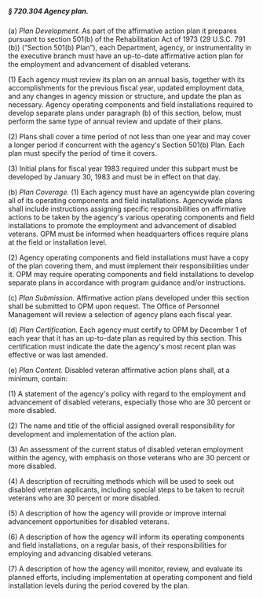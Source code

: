 ##### § 720.304 Agency plan. #####

(a) *Plan Development.* As part of the affirmative action plan it prepares pursuant to section 501(b) of the Rehabilitation Act of 1973 (29 U.S.C. 791 (b)) (“Section 501(b) Plan”), each Department, agency, or instrumentality in the executive branch must have an up-to-date affirmative action plan for the employment and advancement of disabled veterans.

(1) Each agency must review its plan on an annual basis, together with its accomplishments for the previous fiscal year, updated employment data, and any changes in agency mission or structure, and update the plan as necessary. Agency operating components and field installations required to develop separate plans under paragraph (b) of this section, below, must perform the same type of annual review and update of their plans.

(2) Plans shall cover a time period of not less than one year and may cover a longer period if concurrent with the agency's Section 501(b) Plan. Each plan must specify the period of time it covers.

(3) Initial plans for fiscal year 1983 required under this subpart must be developed by January 30, 1983 and must be in effect on that day.

(b) *Plan Coverage.* (1) Each agency must have an agencywide plan covering all of its operating components and field installations. Agencywide plans shall include instructions assigning specific responsibilities on affirmative actions to be taken by the agency's various operating components and field installations to promote the employment and advancement of disabled veterans. OPM must be informed when headquarters offices require plans at the field or installation level.

(2) Agency operating components and field installations must have a copy of the plan covering them, and must implement their responsibilities under it. OPM may require operating components and field installations to develop separate plans in accordance with program guidance and/or instructions.

(c) *Plan Submission.* Affirmative action plans developed under this section shall be submitted to OPM upon request. The Office of Personnel Management will review a selection of agency plans each fiscal year.

(d) *Plan Certification.* Each agency must certify to OPM by December 1 of each year that it has an up-to-date plan as required by this section. This certification must indicate the date the agency's most recent plan was effective or was last amended.

(e) *Plan Content.* Disabled veteran affirmative action plans shall, at a minimum, contain:

(1) A statement of the agency's policy with regard to the employment and advancement of disabled veterans, especially those who are 30 percent or more disabled.

(2) The name and title of the official assigned overall responsibility for development and implementation of the action plan.

(3) An assessment of the current status of disabled veteran employment within the agency, with emphasis on those veterans who are 30 percent or more disabled.

(4) A description of recruiting methods which will be used to seek out disabled veteran applicants, including special steps to be taken to recruit veterans who are 30 percent or more disabled.

(5) A description of how the agency will provide or improve internal advancement opportunities for disabled veterans.

(6) A description of how the agency will inform its operating components and field installations, on a regular basis, of their responsibilities for employing and advancing disabled veterans.

(7) A description of how the agency will monitor, review, and evaluate its planned efforts, including implementation at operating component and field installation levels during the period covered by the plan.